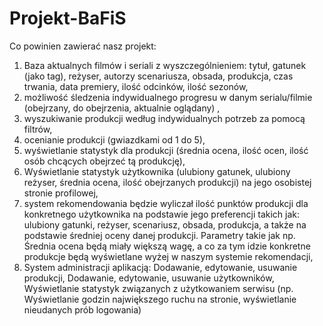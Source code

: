 # Projekt-BaFiS

Co powinien zawierać nasz projekt:
1.	Baza aktualnych filmów i seriali z wyszczególnieniem: tytuł, gatunek (jako tag), reżyser, autorzy scenariusza, obsada, produkcja, czas trwania, data premiery, ilość odcinków, ilość sezonów,
2.	możliwość śledzenia indywidualnego progresu w danym serialu/filmie (obejrzany, do obejrzenia, aktualnie oglądany) ,
3.	wyszukiwanie produkcji według indywidualnych potrzeb za pomocą filtrów, 
4.	ocenianie produkcji (gwiazdkami od 1 do 5),
5.	wyświetlanie statystyk dla produkcji (średnia ocena, ilość ocen, ilość osób chcących obejrzeć tą produkcję),
6.	Wyświetlanie statystyk użytkownika (ulubiony gatunek, ulubiony reżyser, średnia ocena, ilość obejrzanych produkcji) na jego osobistej stronie profilowej,
7.	system rekomendowania będzie wyliczał ilość punktów produkcji dla konkretnego użytkownika na podstawie jego preferencji takich jak: ulubiony gatunki, reżyser, scenariusz, obsada, produkcja, a także na podstawie średniej oceny danej produkcji. Parametry takie jak np. Średnia ocena będą miały większą wagę, a co za tym idzie konkretne produkcje będą wyświetlane wyżej w naszym systemie rekomendacji,
8.	System administracji aplikacją:
	Dodawanie, edytowanie, usuwanie produkcji,
	Dodawanie, edytowanie, usuwanie użytkowników,
	Wyświetlanie statystyk związanych z użytkowaniem serwisu (np. Wyświetlanie godzin największego ruchu na stronie, wyświetlanie nieudanych prób logowania)
